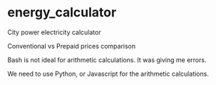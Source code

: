 # energy_calculator

City power electricity calculator


Conventional vs Prepaid prices comparison



Bash is not ideal for arithmetic calculations. It was giving me errors.

We need to use Python, or Javascript for the arithmetic calculations.

